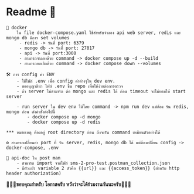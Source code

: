 # Readme 🚀
	🚢 docker
		ใน file docker-compose.yaml ใช้สำหรับจำลอง api web server, redis และ mongo db มีการ set volumes
		 - redis -> รันที่ port: 6379    
		 - mongo db -> รันที่ port: 27017
		 - api -> รันที่ port:3000
		 - สามารถจำลองด้วย command -> docker compose up -d --build
		 - สามารถยกเลิกด้วย command -> docker compose down --volumes

	🛠️ การ config ค่า ENV
		- ใช้ไฟล์ .env เพื่อ config ค่าต่างๆใน dev env.
		- ขออนุญาตินำ ไฟล์ .env ขึ้น repo เพื่อให้ง่ายต่อการตรวจ
		- ถ้า server ไม่สามารถ ต่อ mongo และ redis ได้ ก่อน timeout จะไม่ยอมให้ start server

		- run server ใน dev env ได้โดย command -> npm run dev แต่ต้อง รัน redis, mongo ก่อน ดังคำสั่งต่อไปนี้
			- docker compose up -d mongo
			- docker compose up -d redis       
	
	*** หมายเหตุ ต้องอยู่ root directory ก่อน ถึงจะรัน command เหมือนตัวอย่างได้

	⚙️ สามารถเปลี่ยนค่า port ที่ รัน server, redis, mongo db ได้ แต่ต้องเปลี่ยน config -> docker-compose, .env

	📄 api-doc ใน post man
		- สามารถ import จากไฟล์ sms-2-pro-test.postman_collection.json
		- มีตัวแปร variable 2 ตัวคือ {{url}} และ {{access_token}} (สำหรับ http header authorization)

 **👏👏👏ขอบคุณสำหรับ โอกาสครับ หวังว่าจะได้ร่วมงานกันนะครับ👏👏👏**